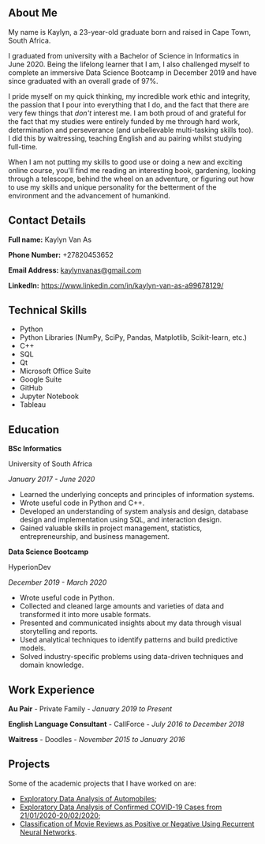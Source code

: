 ## About Me
My name is Kaylyn, a 23-year-old graduate born and raised in Cape Town, South Africa.

I graduated from university with a Bachelor of Science in Informatics in June 2020. Being the lifelong learner that I am, I also challenged myself to complete an immersive Data Science Bootcamp in December 2019 and have since graduated with an overall grade of 97%.

I pride myself on my quick thinking, my incredible work ethic and integrity, the passion that I pour into everything that I do, and the fact that there are very few things that *don't* interest me. I am both proud of and grateful for the fact that my studies were entirely funded by me through hard work, determination and perseverance (and unbelievable multi-tasking skills too). I did this by waitressing, teaching English and au pairing whilst studying full-time.

When I am not putting my skills to good use or doing a new and exciting online course, you'll find me reading an interesting book, gardening, looking through a telescope, behind the wheel on an adventure, or figuring out how to use my skills and unique personality for the betterment of the environment and the advancement of humankind.

## Contact Details
**Full name:** Kaylyn Van As

**Phone Number:** +27820453652

**Email Address:** kaylynvanas@gmail.com

**LinkedIn:** https://www.linkedin.com/in/kaylyn-van-as-a99678129/

## Technical Skills
- Python
- Python Libraries (NumPy, SciPy, Pandas, Matplotlib, Scikit-learn, etc.)
- C++
- SQL
- Qt
- Microsoft Office Suite
- Google Suite
- GitHub
- Jupyter Notebook
- Tableau

## Education
**BSc Informatics**

University of South Africa

*January 2017 - June 2020*

- Learned the underlying concepts and principles of information systems.
- Wrote useful code in Python and C++.
- Developed an understanding of system analysis and design, database design and implementation using SQL, and interaction design.
- Gained valuable skills in project management, statistics, entrepreneurship, and business management.

**Data Science Bootcamp**

HyperionDev

*December 2019 - March 2020*

- Wrote useful code in Python.
- Collected and cleaned large amounts and varieties of data and transformed it into more usable formats.
- Presented and communicated insights about my data through visual storytelling and reports.
- Used analytical techniques to identify patterns and build predictive models.
- Solved industry-specific problems using data-driven techniques and domain knowledge.

## Work Experience
**Au Pair** - Private Family - *January 2019 to Present*

**English Language Consultant** - CallForce - *July 2016 to December 2018*

**Waitress** - Doodles - *November 2015 to January 2016*

## Projects

Some of the academic projects that I have worked on are:
- [Exploratory Data Analysis of Automobiles](https://github.com/kaylynvanas/automobile_eda);
- [Exploratory Data Analysis of Confirmed COVID-19 Cases from 21/01/2020-20/02/2020](https://github.com/kaylynvanas/covid-19_eda);
- [Classification of Movie Reviews as Positive or Negative Using Recurrent Neural Networks](https://github.com/kaylynvanas/movie-review_rnn).
